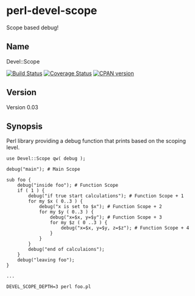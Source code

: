perl-devel-scope
==================

Scope based debug!

Name
-----
Devel::Scope

[![Build Status](https://secure.travis-ci.org/xxfelixxx/perl-term-colormap.svg)](http://travis-ci.org/xxfelixxx/perl-devel-scope)
[![Coverage Status](https://coveralls.io/repos/github/xxfelixxx/perl-devel-scope/badge.svg?branch=master)](https://coveralls.io/github/xxfelixxx/perl-devel-scope?branch=master)
[![CPAN version](https://badge.fury.io/pl/Devel-Scope.svg)](https://badge.fury.io/pl/Devel-Scope)

Version
---------
Version 0.03

Synopsis
-----------
Perl library providing a debug function that prints based on the scoping level.

    use Devel::Scope qw( debug );

    debug("main"); # Main Scope

    sub foo {
        debug("inside foo"); # Function Scope
        if ( 1 ) {
            debug("if true start calculations"); # Function Scope + 1
            for my $x ( 0..3 ) {
                debug("x is set to $x"); # Function Scope + 2
                for my $y ( 0..3 ) {
                    debug("x=$x, y=$y"); # Function Scope + 3
                    for my $z ( 0 ..3 ) {
                        debug("x=$x, y=$y, z=$z"); # Function Scope + 4
                    }
                }
            }
            debug("end of calculaions");
        }
        debug("leaving foo");
    }

    ...

    DEVEL_SCOPE_DEPTH=3 perl foo.pl
